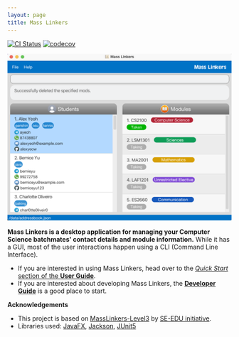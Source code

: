 ```yaml
---
layout: page
title: Mass Linkers
---
```


[![CI Status](https://github.com/AY2223S1-CS2103T-T11-4/tp/workflows/Java%20CI/badge.svg)](https://github.com/AY2223S1-CS2103T-T11-4/tp/actions)
[![codecov](https://codecov.io/gh/AY2223S1-CS2103T-T11-4/tp/branch/master/graph/badge.svg?token=SQHP14Y75Q)](https://codecov.io/gh/AY2223S1-CS2103T-T11-4/tp)

![Ui](images/Ui.png)

**Mass Linkers is a desktop application for managing your Computer Science batchmates' contact details and module information.** While it has a GUI, most of the user interactions happen using a CLI (Command Line Interface).

* If you are interested in using Mass Linkers, head over to the [_Quick Start_ section of the **User Guide**](UserGuide.html#quick-start).
* If you are interested about developing Mass Linkers, the [**Developer Guide**](DeveloperGuide.html) is a good place to start.


**Acknowledgements**

* This project is based on [MassLinkers-Level3](https://se-education.org/massLinkers-level3/) by [SE-EDU initiative](https://se-education.org/).
* Libraries used: [JavaFX](https://openjfx.io/), [Jackson](https://github.com/FasterXML/jackson), [JUnit5](https://github.com/junit-team/junit5)
